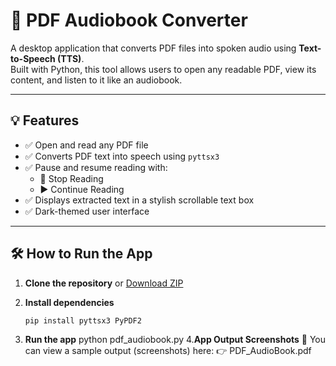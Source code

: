 # 📖 PDF Audiobook Converter

A desktop application that converts PDF files into spoken audio using **Text-to-Speech (TTS)**.  
Built with Python, this tool allows users to open any readable PDF, view its content, and listen to it like an audiobook.

---

## 💡 Features

- ✅ Open and read any PDF file
- ✅ Converts PDF text into speech using `pyttsx3`
- ✅ Pause and resume reading with:
  - 🛑 Stop Reading
  - ▶️ Continue Reading
- ✅ Displays extracted text in a stylish scrollable text box
- ✅ Dark-themed user interface

---

## 🛠 How to Run the App

1. **Clone the repository** or [Download ZIP](https://github.com/mounikadevipaila/PDF_AudioBook/archive/refs/heads/main.zip)

2. **Install dependencies**
   ```bash
   pip install pyttsx3 PyPDF2
3. **Run the app**
   python pdf_audiobook.py
4.**App Output Screenshots**
   📄 You can view a sample output (screenshots) here:
👉 PDF_AudioBook.pdf

